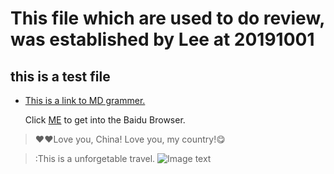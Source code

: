 # This file which are used to do review, was established by Lee at 20191001 
## this is a test file
* [This is a link to MD grammer.](https://www.cnblogs.com/liugang-vip/p/6337580.html)

  Click [ME](http://baidu.com) to get into the Baidu Browser.
>:heart::heart:Love you, China! Love you, my country!:yum:

>:This is a unforgetable travel.
![Image text](https://github.com/lee13838898707/img-fold/blob/master/Img/My_Frends.jpg)
